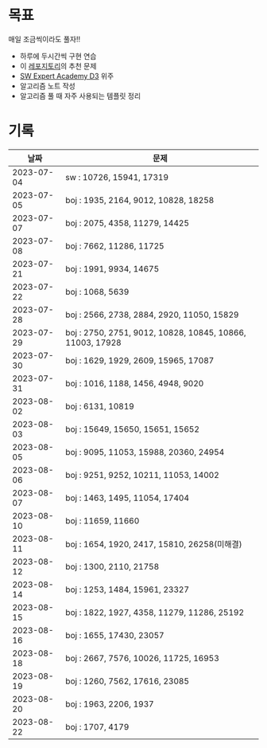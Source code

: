 # 목표

매일 조금씩이라도 풀자!!
- 하루에 두시간씩 구현 연습
- 이 [레포지토리](https://github.com/tony9402/baekjoon/tree/main)의 추천 문제
- [SW Expert Academy D3](https://swexpertacademy.com/main/code/problem/problemList.do?problemLevel=3) 위주
- 알고리즘 노트 작성
- 알고리즘 풀 때 자주 사용되는 템플릿 정리

# 기록

| 날짜         | 문제                                                        |
|------------|-----------------------------------------------------------|
| 2023-07-04 | sw : 10726, 15941, 17319                                  |
| 2023-07-05 | boj : 1935, 2164, 9012, 10828, 18258                      |
| 2023-07-07 | boj : 2075, 4358, 11279, 14425                            |
| 2023-07-08 | boj : 7662, 11286, 11725                                  |
| 2023-07-21 | boj : 1991, 9934, 14675                                   |
| 2023-07-22 | boj : 1068, 5639                                          |
| 2023-07-28 | boj : 2566, 2738, 2884, 2920, 11050, 15829                |
| 2023-07-29 | boj : 2750, 2751, 9012, 10828, 10845, 10866, 11003, 17928 |
| 2023-07-30 | boj : 1629, 1929, 2609, 15965, 17087                      |
| 2023-07-31 | boj : 1016, 1188, 1456, 4948, 9020                        |
| 2023-08-02 | boj : 6131, 10819                                         |
| 2023-08-03 | boj : 15649, 15650, 15651, 15652                          |
| 2023-08-05 | boj : 9095, 11053, 15988, 20360, 24954                    |
| 2023-08-06 | boj : 9251, 9252, 10211, 11053, 14002                     |
| 2023-08-07 | boj : 1463, 1495, 11054, 17404                            |
| 2023-08-10 | boj : 11659, 11660                                        |
| 2023-08-11 | boj : 1654, 1920, 2417, 15810, 26258(미해결)                 |
| 2023-08-12 | boj : 1300, 2110, 21758                                   |
| 2023-08-14 | boj : 1253, 1484, 15961, 23327                            |
| 2023-08-15 | boj : 1822, 1927, 4358, 11279, 11286, 25192               |
| 2023-08-16 | boj : 1655, 17430, 23057                                  |
| 2023-08-18 | boj : 2667, 7576, 10026, 11725, 16953                     |
| 2023-08-19 | boj : 1260, 7562, 17616, 23085                            |
| 2023-08-20 | boj : 1963, 2206, 1937                                    |
| 2023-08-22 | boj : 1707, 4179                                          |